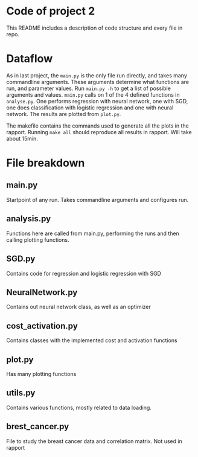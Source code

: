 # Code of project 2
This README includes a description of code structure and every file in repo.

# Dataflow
As in last project, the `main.py` is the only file run directly, and takes many commandline arguments. These arguments determine what functions are run, and parameter values. Run `main.py -h` to get a list of possible arguments and values. `main.py` calls on 1 of the 4 defined functions in `analyse.py`. One performs regression with neural network, one with SGD, one does classification with logistic regression and one with neural network. The results are plotted from `plot.py`. 

The makefile contains the commands used to generate all the plots in the rapport. Running `make all` should reproduce all results in rapport. Will take about 15min.

# File breakdown
## main.py
Startpoint of any run. Takes commandline arguments and configures run.

## analysis.py
Functions here are called from main.py, performing the runs and then calling plotting functions. 

## SGD.py
Contains code for regression and logistic regression with SGD

## NeuralNetwork.py
Contains out neural network class, as well as an optimizer

## cost_activation.py
Contains classes with the implemented cost and activation functions

## plot.py
Has many plotting functions

## utils.py
Contains various functions, mostly related to data loading.

## brest_cancer.py
File to study the breast cancer data and correlation matrix. Not used in rapport
